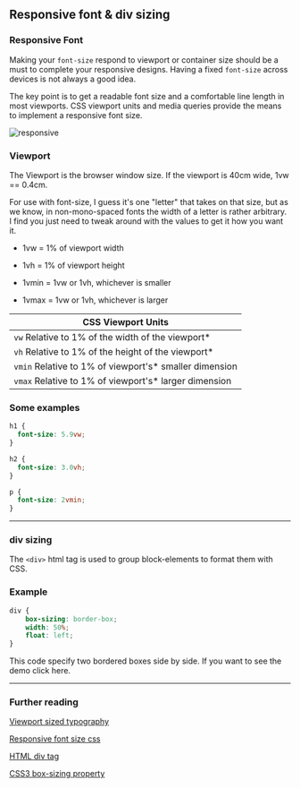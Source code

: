 ## Responsive font & div sizing

### Responsive Font

Making your `font-size` respond to viewport or container size should be a must to complete your responsive designs. Having a fixed `font-size` across devices is not always a good idea.

The key point is to get a readable font size and a comfortable line length in most viewports. CSS viewport units and media queries provide the means to implement a responsive font size.


![responsive](https://cdn.css-tricks.com/wp-content/uploads/2014/05/vw.gif)

### Viewport

The Viewport is the browser window size. If the viewport is 40cm wide, 1vw == 0.4cm.

For use with font-size, I guess it's one "letter" that takes on that size, but as we know, in non-mono-spaced fonts the width of a letter is rather arbitrary. I find you just need to tweak around with the values to get it how you want it.

- 1vw = 1% of viewport width

- 1vh = 1% of viewport height

- 1vmin = 1vw or 1vh, whichever is smaller

- 1vmax = 1vw or 1vh, whichever is larger


| CSS Viewport Units
|---------------------------------------------------------
| `vw` Relative to 1% of the width of the viewport*
| `vh` Relative to 1% of the height of the viewport*
| `vmin` Relative to 1% of viewport's* smaller dimension
| `vmax` Relative to 1% of viewport's* larger dimension

### Some examples

```css
h1 {
  font-size: 5.9vw;
}

h2 {
  font-size: 3.0vh;
}

p {
  font-size: 2vmin;
}
```

***

### div sizing
The `<div>` html tag is used to group block-elements to format them with CSS.

### Example

```css
div {
    box-sizing: border-box;
    width: 50%;
    float: left;
}
```
This code specify two bordered boxes side by side. If you want to see the demo click here.


***

### Further reading

[Viewport sized typography](https://css-tricks.com/viewport-sized-typography/)

[Responsive font size css](http://codeitdown.com/responsive-font-size-css/)

[HTML div tag](http://www.w3schools.com/tags/tag_div.asp)

[CSS3 box-sizing property](http://www.w3schools.com/cssref/css3_pr_box-sizing.asp)
